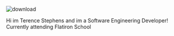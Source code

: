 ![download](https://user-images.githubusercontent.com/88994893/148280128-fece80f1-ba27-4357-8823-1c552de44118.jpg)




Hi im Terence Stephens and im a  Software Engineering Developer!\
Currently attending Flatiron School
